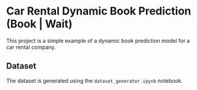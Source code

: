 # Car Rental Dynamic Book Prediction (Book | Wait)

This project is a simple example of a dynamic book prediction model for a car rental company.

## Dataset

The dataset is generated using the `dataset_generator.ipynb` notebook.
